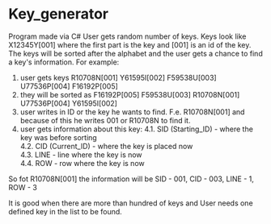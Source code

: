 # Key_generator
Program made via C#
User gets random number of keys. Keys look like X12345Y[001] where the first part is the key and [001] is an id of the key.
The keys will be sorted after the alphabet and the user gets a chance to find a key's information.
For example: 
  1. user gets keys         R10708N[001] Y61595I[002] F59538U[003] U77536P[004] F16192P[005]
  2. they will be sorted as F16192P[005] F59538U[003] R10708N[001] U77536P[004] Y61595I[002]
  3. user writes in ID or the key he wants to find. F.e. R10708N[001] and because of this he writes 001 or R10708N to find it.
  4. user gets information about this key:
4.1.  SID (Starting_ID) - where the key was before sorting<br />
4.2.  CID (Current_ID)  - where the key is placed now<br />
4.3.  LINE              - line where the key is now<br />
4.4.  ROW               - row where the key is now<br />

So fot R10708N[001] the information will be SID - 001, CID - 003, LINE - 1, ROW - 3

It is good when there are more than hundred of keys and User needs one defined key in the list to be found.
